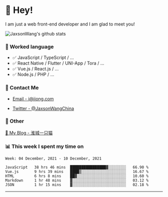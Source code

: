 # 👋 Hey!

I am just a web front-end developer and I am glad to meet you!

![JaxsonWang's github stats](https://github-readme-stats.vercel.app/api?username=JaxsonWang&&show_icons=true&&title_color=1abc9c&&icon_color=1abc9c)


### 📝 Worked language

- ✅ JavaScript / TypeScript / ...
- ✅ React Native / Flutter / UNI-App / Tora / ...
- ✅ Vue.js / React.js / ...
- ✅ Node.js / PHP / ...

### 📮 Contact Me

- [Email - i@iiong.com](mailto:i@iiong.com)

- [Twitter - @JaxsonWangChina](https://twitter.com/JaxsonWangChina)

### 🤪 Other

[📌 My Blog - 淮城一只猫](https://iiong.com)

### 📊 This week I spent my time on

<!--START_SECTION:waka-->
```text
Week: 04 December, 2021 - 10 December, 2021

JavaScript   38 hrs 46 mins  ████████████████▓░░░░░░░░   66.90 % 
Vue.js       9 hrs 39 mins   ████▒░░░░░░░░░░░░░░░░░░░░   16.67 % 
HTML         6 hrs 8 mins    ██▓░░░░░░░░░░░░░░░░░░░░░░   10.60 % 
Markdown     1 hr 48 mins    ▓░░░░░░░░░░░░░░░░░░░░░░░░   03.12 % 
JSON         1 hr 15 mins    ▓░░░░░░░░░░░░░░░░░░░░░░░░   02.18 % 
```
<!--END_SECTION:waka-->

---
